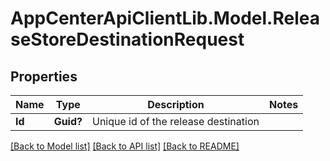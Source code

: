 # AppCenterApiClientLib.Model.ReleaseStoreDestinationRequest
## Properties

Name | Type | Description | Notes
------------ | ------------- | ------------- | -------------
**Id** | **Guid?** | Unique id of the release destination | 

[[Back to Model list]](../README.md#documentation-for-models) [[Back to API list]](../README.md#documentation-for-api-endpoints) [[Back to README]](../README.md)

